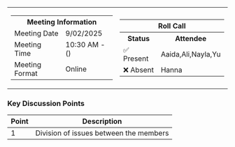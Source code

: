 <table align="center" cellspacing="0" cellpadding="0">
  <tr>
    <td>
      <table>
        <tr>
          <th colspan="2">Meeting Information</th>
        </tr>
        <tr>
          <td>Meeting Date</td>
          <td>9/02/2025</td>
        </tr>
        <tr>
          <td>Meeting Time</td>
          <td>10:30 AM -  ()</td>
        </tr>
        <tr>
          <td>Meeting Format</td>
          <td>Online</td>
        </tr>
      </table>
    </td>
    <td>
      <table align="center">
        <tr>
          <th colspan="2">Roll Call</th>
        </tr>
        <tr>
          <th>Status</th>
          <th>Attendee</th>
        </tr>
        <tr>
          <td>✅ Present</td>
          <td>Aaida,Ali,Nayla,Yu</td>
        </tr>
        <tr>
          <td>❌ Absent</td>
          <td>Hanna</td>
        </tr>
      </table>
    </td>
  </tr>
</table>

### Key Discussion Points

| Point | Description                                                                                                                                             |
| ----- | ------------------------------------------------------------------------------------------------------------------------------------------------------- |
| 1     | Division of issues between the members                                                                                                                  |
